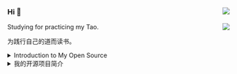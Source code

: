### Hi 👋 <img align="right" src="https://profile-counter.glitch.me/LinXueyuanStdio/count.svg" />
<img align="right" src="https://github-readme-stats.vercel.app/api?username=LinXueyuanStdio&show_icons=true&icon_color=805AD5&text_color=718096&bg_color=ffffff&hide_title=true&count_private=true" />

Studying for practicing my Tao.

为践行自己的道而读书。

<details>
<summary>Introduction to My Open Source</summary>

1. Math Formula OCR Series
  - [LaTeX_OCR](https://github.com/LinXueyuanStdio/LaTeX_OCR)
  - [LaTeX_OCR_PRO](https://github.com/LinXueyuanStdio/LaTeX_OCR_PRO)
  - [Data-for-LaTeX_OCR](https://github.com/LinXueyuanStdio/Data-for-LaTeX_OCR)

2. Android Architecture Series
  - [lifecycle-component](https://github.com/LinXueyuanStdio/lifecycle-component)
  - [DragBoardView](https://github.com/LinXueyuanStdio/DragBoardView)

3. AI Series
  - [PythonDataMining](https://github.com/LinXueyuanStdio/PythonDataMining)
  - [scRNN-seq](https://github.com/LinXueyuanStdio/scRNN-seq)
  - [Protease-target-prediction](https://github.com/LinXueyuanStdio/Protease-target-prediction)
  - [Silly-AI-learns-to-paint](https://github.com/LinXueyuanStdio/Silly-AI-learns-to-paint)

4. Android Project: TimeCat Series
  - [timecat](https://github.com/LinXueyuanStdio/timecat)
  - [TimeCatPluginManager](https://github.com/LinXueyuanStdio/TimeCatPluginManager)
  - [TimeCatShadow](https://github.com/LinXueyuanStdio/TimeCatShadow)
  - [TimeCatPlugin](https://github.com/LinXueyuanStdio/TimeCatPlugin)
  - [TimeCatPPA](https://github.com/LinXueyuanStdio/TimeCatPPA)
  - [module-book-reader](https://github.com/LinXueyuanStdio/module-book-reader)

</details>


<details>
<summary>我的开源项目简介</summary>

1. 
  |数学公式识别系列||
  |:---|:---|
  | [LaTeX_OCR](https://github.com/LinXueyuanStdio/LaTeX_OCR) | 第一版 |
  | [LaTeX_OCR_PRO](https://github.com/LinXueyuanStdio/LaTeX_OCR_PRO) | 进阶版 |
  | [Data-for-LaTeX_OCR](https://github.com/LinXueyuanStdio/Data-for-LaTeX_OCR) | 数据 |

2. 
  |Android 系列||
  |:---|:---|
  | [lifecycle-component](https://github.com/LinXueyuanStdio/lifecycle-component) |  一个组件化架构规范 |
  | [DragBoardView](https://github.com/LinXueyuanStdio/DragBoardView) | Android 组件 |

3. 
  |人工智能系列||
  |:---|:---|
  |[PythonDataMining](https://github.com/LinXueyuanStdio/PythonDataMining) | 数据挖掘笔记 |
  |[scRNN-seq](https://github.com/LinXueyuanStdio/scRNN-seq) | RNN序列预测 |
  |[Protease-target-prediction](https://github.com/LinXueyuanStdio/Protease-target-prediction) | 蛋白质靶标预测 |
  |[Silly-AI-learns-to-paint](https://github.com/LinXueyuanStdio/Silly-AI-learns-to-paint) | 学画画的AI |

4.
  |个人项目：时光猫| 持续维护3年+|
  |:---|:---|
  |[timecat](https://github.com/LinXueyuanStdio/timecat) | 时光猫本体 |
  |[TimeCatPluginManager](https://github.com/LinXueyuanStdio/TimeCatPluginManager) | 插件管理器 |
  |[TimeCatShadow](https://github.com/LinXueyuanStdio/TimeCatShadow)  | Shadow 插件框架 |
  |[TimeCatPlugin](https://github.com/LinXueyuanStdio/TimeCatPlugin) | 插件仓库 |
  |[TimeCatPPA](https://github.com/LinXueyuanStdio/TimeCatPPA) | Android命令行 |
  |[module-book-reader](https://github.com/LinXueyuanStdio/module-book-reader) | 阅读模块 |

</details>

<br>




